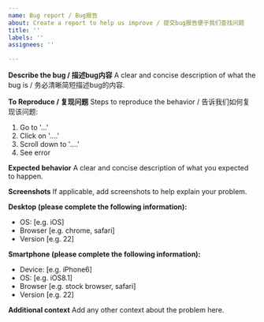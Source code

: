 ```yaml
---
name: Bug report / Bug报告
about: Create a report to help us improve / 提交bug报告便于我们查找问题
title: ''
labels: ''
assignees: ''

---
```


**Describe the bug / 描述bug内容**
A clear and concise description of what the bug is / 务必清晰简短描述bug的内容.

**To Reproduce / 复现问题**
Steps to reproduce the behavior / 告诉我们如何复现该问题:
1. Go to '...'
2. Click on '....'
3. Scroll down to '....'
4. See error

**Expected behavior**
A clear and concise description of what you expected to happen.

**Screenshots**
If applicable, add screenshots to help explain your problem.

**Desktop (please complete the following information):**
 - OS: [e.g. iOS]
 - Browser [e.g. chrome, safari]
 - Version [e.g. 22]

**Smartphone (please complete the following information):**
 - Device: [e.g. iPhone6]
 - OS: [e.g. iOS8.1]
 - Browser [e.g. stock browser, safari]
 - Version [e.g. 22]

**Additional context**
Add any other context about the problem here.
